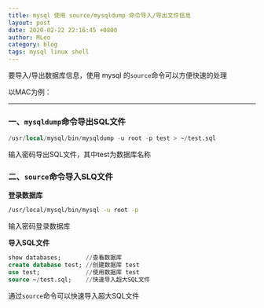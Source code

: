 ```yaml
---
title: mysql 使用 source/mysqldump 命令导入/导出文件信息
layout: post
date: 2020-02-22 22:16:45 +0800
author: MLeo
category: blog
tags: mysql linux shell
---
```


要导入/导出数据库信息，使用 mysql 的`source`命令可以方便快速的处理


以MAC为例： 

---

### 一、`mysqldump`命令导出SQL文件

```sql
/usr/local/mysql/bin/mysqldump -u root -p test > ~/test.sql
```
输入密码导出SQL文件，其中test为数据库名称  

### 二、`source`命令导入SLQ文件

**登录数据库**

```bash
/usr/local/mysql/bin/mysql -u root -p
```
输入密码登录数据库  

**导入SQL文件**

```sql
show databases;       //查看数据库
create database test; //创建数据库 test
use test;             //使用数据库 test
source ~/test.sql;    //快速导入超大SQL文件
```

通过`source`命令可以快速导入超大SQL文件  

